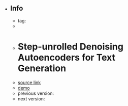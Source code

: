 - ## Info
	- tag:
	- []()
	- # Step-unrolled Denoising Autoencoders for Text Generation
	- [source link]()
	- [demo]()
	- previous version:
	- next version: